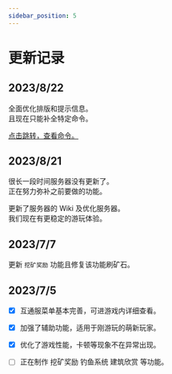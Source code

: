 ```yaml
---
sidebar_position: 5
---
```


# 更新记录

## 2023/8/22

全面优化排版和提示信息。  
且现在只能补全特定命令。  

[点击跳转，查看命令。](https://ruk789.github.io/MineCraft-Ayite/%E8%AE%BE%E7%BD%AEACCESS_TOKEN])

## 2023/8/21

很长一段时间服务器没有更新了。  
正在努力弥补之前要做的功能。  

更新了服务器的 Wiki 及优化服务器。  
我们现在有更稳定的游玩体验。  

## 2023/7/7

更新 `挖矿奖励` 功能且修复该功能刷矿石。  

## 2023/7/5

- [x] 互通服菜单基本完善，可进游戏内详细查看。  
- [x] 加强了辅助功能，适用于刚游玩的萌新玩家。  
- [x] 优化了游戏性能，卡顿等现象不在异常出现。  

- [ ] 正在制作 挖矿奖励 钓鱼系统 建筑欣赏 等功能。  
